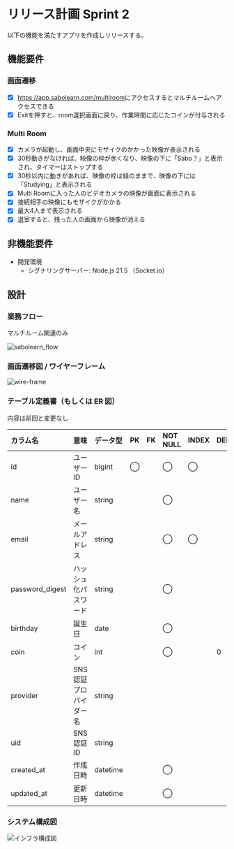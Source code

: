 # リリース計画 Sprint 2

以下の機能を満たすアプリを作成しリリースする。

## 機能要件

### 画面遷移

- [x] <https://app.sabolearn.com/multiroom>にアクセスするとマルチルームへアクセスできる
- [x] Exitを押すと、room選択画面に戻り、作業時間に応じたコインが付与される

### Multi Room

- [x] カメラが起動し、画面中央にモザイクのかかった映像が表示される
- [x] 30秒動きがなければ、映像の枠が赤くなり、映像の下に「Sabo？」と表示され、タイマーはストップする
- [x] 30秒以内に動きがあれば、映像の枠は緑のままで、映像の下には「Studying」と表示される
- [x] Multi Roomに入った人のビデオカメラの映像が画面に表示される
- [x] 接続相手の映像にもモザイクがかかる
- [x] 最大4人まで表示される
- [x] 退室すると、残った人の画面から映像が消える  

## 非機能要件

- 開発環境
  - シグナリングサーバー: Node.js 21.5 （Socket.io）

## 設計

### 業務フロー

マルチルーム関連のみ

![sabolearn_flow](https://github.com/makoto00000/sabo_learn/assets/65654634/16269d63-f485-492e-9116-5869d61d2802)

### 画面遷移図 / ワイヤーフレーム

![wire-frame](https://github.com/makoto00000/sabo_learn/assets/65654634/5ddd50c0-502b-4bcc-a46b-a685ac189dde)

### テーブル定義書（もしくは ER 図）

内容は前回と変更なし

| カラム名        | 意味                  | データ型 | PK   | FK   | NOT NULL | INDEX | DEFAULT |
| :-------------- | :-------------------- | :------- | :--- | :--- | :------- | :---- | :------ |
| id              | ユーザーID            | bigint   | ◯   |      | ◯       | ◯    |         |
| name            | ユーザー名            | string   |      |      | ◯       |       |         |
| email           | メールアドレス        | string   |      |      | ◯       | ◯    |         |
| password_digest | ハッシュ化パスワード  | string   |      |      | ◯       |       |         |
| birthday        | 誕生日                | date     |      |      | ◯       |       |         |
| coin            | コイン                | int      |      |      | ◯       |       | 0       |
| provider        | SNS認証プロバイダー名 | string   |      |      |          |       |         |
| uid             | SNS認証ID             | string   |      |      |          |       |         |
| created_at      | 作成日時              | datetime |      |      | ◯       |       |         |
| updated_at      | 更新日時              | datetime |      |      | ◯       |       |         |

### システム構成図

![インフラ構成図](https://github.com/makoto00000/sabo_learn/assets/65654634/bf91110f-7f6c-4eab-87d2-f21050a86434)
